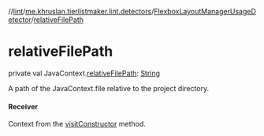 //[lint](../../../index.md)/[me.khruslan.tierlistmaker.lint.detectors](../index.md)/[FlexboxLayoutManagerUsageDetector](index.md)/[relativeFilePath](relative-file-path.md)

# relativeFilePath

private val JavaContext.[relativeFilePath](relative-file-path.md): [String](https://kotlinlang.org/api/latest/jvm/stdlib/kotlin/-string/index.html)

A path of the JavaContext.file relative to the project directory.

#### Receiver

Context from the [visitConstructor](visit-constructor.md) method.
